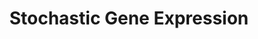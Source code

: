 ---
layout: post
title: "Stochastic Gene Expression"
tags: random-walk-series biology biological-physics
---